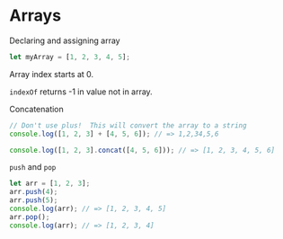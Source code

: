 # Arrays

Declaring and assigning array

```js
let myArray = [1, 2, 3, 4, 5];
```

Array index starts at 0.

`indexOf` returns -1 in value not in array.

Concatenation

```js
// Don't use plus!  This will convert the array to a string
console.log([1, 2, 3] + [4, 5, 6]); // => 1,2,34,5,6
```

```js
console.log([1, 2, 3].concat([4, 5, 6])); // => [1, 2, 3, 4, 5, 6]
```

`push` and `pop`

```js
let arr = [1, 2, 3];
arr.push(4);
arr.push(5);
console.log(arr); // => [1, 2, 3, 4, 5]
arr.pop();
console.log(arr); // => [1, 2, 3, 4]
```
